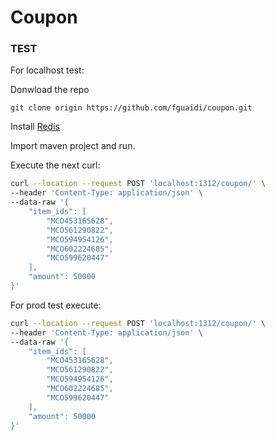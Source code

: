 # Coupon 


### TEST

For localhost test:

Donwload the repo
```git
git clone origin https://github.com/fguaidi/coupon.git
```

Install [Redis](https://redis.io/topics/quickstart)

Import maven project and run. 

Execute the next curl:

```sh
curl --location --request POST 'localhost:1312/coupon/' \
--header 'Content-Type: application/json' \
--data-raw '{
    "item_ids": [
        "MCO453165628",
        "MCO561290822",
        "MCO594954126",
        "MCO602224685",
        "MCO599620447"
    ],
    "amount": 50000
}'
```

For prod test execute:

```sh
curl --location --request POST 'localhost:1312/coupon/' \
--header 'Content-Type: application/json' \
--data-raw '{
    "item_ids": [
        "MCO453165628",
        "MCO561290822",
        "MCO594954126",
        "MCO602224685",
        "MCO599620447"
    ],
    "amount": 50000
}'
```